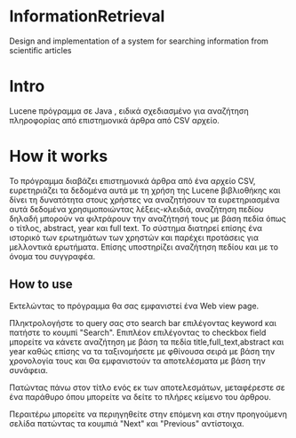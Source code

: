 # InformationRetrieval
Design and implementation of a system for searching information from scientific articles
# Intro 
Lucene πρόγραμμα σε Java , ειδικά σχεδιασμένο για αναζήτηση πληροφορίας από επιστημονικά άρθρα από CSV αρχείο.
# How it works 
Το πρόγραμμα διαβάζει επιστημονικά άρθρα από ένα αρχείο CSV, ευρετηριάζει τα δεδομένα αυτά με τη χρήση της Lucene βιβλιοθήκης και δίνει τη δυνατότητα στους χρήστες να αναζητήσουν τα ευρετηριασμένα αυτά δεδομένα χρησιμοποιώντας λέξεις-κλειδιά, αναζήτηση πεδίου δηλαδή μπορούν να φιλτράρουν την αναζήτησή τους με βάση πεδία όπως ο τίτλος, abstract, year και full text. Το σύστημα διατηρεί επίσης ένα ιστορικό των ερωτημάτων των χρηστών και παρέχει προτάσεις για μελλοντικά ερωτήματα. Επίσης υποστηρίζει αναζήτηση πεδίου και με το όνομα του συγγραφέα.
## How to use
Εκτελώντας το πρόγραμμα θα σας εμφανιστεί ένα Web view page.

Πληκτρολογήστε το query σας στο search bar επιλέγοντας keyword και πατήστε το κουμπί "Search".
Επιπλέον επιλέγοντας το checkbox field μπορείτε να κάνετε αναζήτηση με βάση τα πεδία title,full_text,abstract και year καθώς επίσης να τα ταξινομήσετε με φθίνουσα σειρά με βάση την χρονολογία τους και Θα εμφανιστούν τα αποτελέσματα με βάση την συνάφεια.

Πατώντας πάνω στον τίτλο ενός εκ των αποτελεσμάτων, μεταφέρεστε σε ένα παράθυρο όπου μπορείτε να δείτε το πλήρες κείμενο του άρθρου.

Περαιτέρω μπορείτε να περιηγηθείτε στην επόμενη και στην προηγούμενη σελίδα πατώντας τα κουμπιά "Next" και "Previous" αντίστοιχα.
